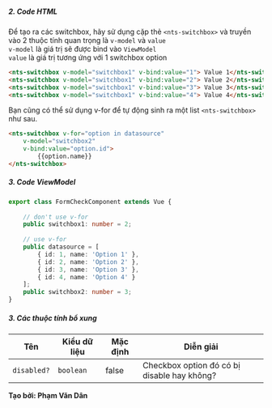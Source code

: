 ##### 2. Code HTML

Để tạo ra các switchbox, hãy sử dụng cặp thẻ `<nts-switchbox>` và truyền vào 2 thuộc tính quan trọng là `v-model` và `value`  
`v-model` là giá trị sẽ được bind vào `ViewModel`  
`value` là giá trị tương ứng với 1 switchbox option  
```html
<nts-switchbox v-model="switchbox1" v-bind:value="1"> Value 1</nts-switchbox>
<nts-switchbox v-model="switchbox1" v-bind:value="2"> Value 2</nts-switchbox>
<nts-switchbox v-model="switchbox1" v-bind:value="3"> Value 3</nts-switchbox>
<nts-switchbox v-model="switchbox1" v-bind:value="4"> Value 4</nts-switchbox>
```

Bạn cũng có thể sử dụng v-for để tự động sinh ra một list `<nts-switchbox>` như sau.  
```html
<nts-switchbox v-for="option in datasource" 
    v-model="switchbox2" 
    v-bind:value="option.id">
        {{option.name}}
</nts-switchbox>
```

##### 3. Code ViewModel
```typescript
export class FormCheckComponent extends Vue {
    
    // don't use v-for
    public switchbox1: number = 2;
    
    // use v-for
    public datasource = [
        { id: 1, name: 'Option 1' },
        { id: 2, name: 'Option 2' },
        { id: 3, name: 'Option 3' },
        { id: 4, name: 'Option 4' }
    ];
    public switchbox2: number = 3;
}
```
##### 3. Các thuộc tính bổ xung

| Tên | Kiểu dữ liệu | Mặc định | Diễn giải |
| -----|---------|--------------|-----------|
| `disabled?` | `boolean` | false | Checkbox option đó có bị disable hay không? |

**Tạo bởi: Phạm Văn Dân**
